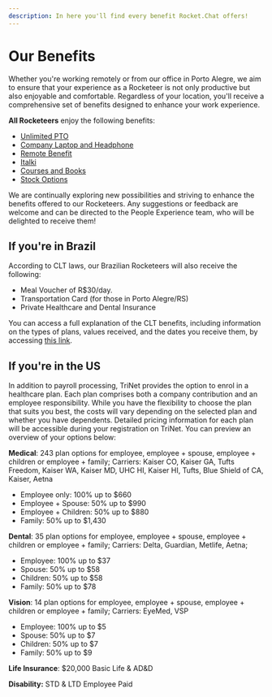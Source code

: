 ```yaml
---
description: In here you'll find every benefit Rocket.Chat offers!
---
```


# Our Benefits

Whether you're working remotely or from our office in Porto Alegre, we aim to ensure that your experience as a Rocketeer is not only productive but also enjoyable and comfortable. Regardless of your location, you'll receive a comprehensive set of benefits designed to enhance your work experience.&#x20;

**All Rocketeers** enjoy the following benefits:

* [Unlimited PTO](https://handbook.rocket.chat/departments-operations/people/daily-life/pto-guide)
* [Company Laptop and Headphone](https://handbook.rocket.chat/company/people/joining/onboarding/laptop-ordering)
* [Remote Benefit](https://handbook.rocket.chat/departments-operations/people/onboarding/benefits/remote-benefit)
* [Italki](https://handbook.rocket.chat/company/people/developing-yourself/learning)
* [Courses and Books](https://handbook.rocket.chat/company/people/developing-yourself/learning)
* [Stock Options](https://handbook.rocket.chat/departments-operations/people/onboarding/benefits/stock-options)

We are continually exploring new possibilities and striving to enhance the benefits offered to our Rocketeers. Any suggestions or feedback are welcome and can be directed to the People Experience team, who will be delighted to receive them!

## If you're in Brazil

According to CLT laws, our Brazilian Rocketeers will also receive the following:

* Meal Voucher of R$30/​day.
* Transportation Card (for those in Porto Alegre/RS)
* Private Healthcare and Dental Insurance

You can access a full explanation of the CLT benefits, including information on the types of plans, values received, and the dates you receive them, by accessing [this link](https://docs.google.com/presentation/d/1fCHbGZIqpQtWrlWdNEdERrgM1494gMVj/edit#slide=id.p1).

## If you're in the US

In addition to payroll processing, TriNet provides the option to enrol in a healthcare plan. Each plan comprises both a company contribution and an employee responsibility. While you have the flexibility to choose the plan that suits you best, the costs will vary depending on the selected plan and whether you have dependents. Detailed pricing information for each plan will be accessible during your registration on TriNet. You can preview an overview of your options below:

**Medical**: 243 plan options for employee, employee + spouse, employee + children or employee + family; Carriers: Kaiser CO, Kaiser GA, Tufts Freedom, Kaiser WA, Kaiser MD, UHC HI, Kaiser HI, Tufts, Blue Shield of CA, Kaiser, Aetna

* Employee only: 100% up to $660
* Employee + Spouse: 50% up to $990
* Employee + Children: 50% up to $880
* Family: 50% up to $1,430

**Dental**: 35 plan options for employee, employee + spouse, employee + children or employee + family; Carriers: Delta, Guardian, Metlife, Aetna;

* Employee: 100% up to $37
* Spouse: 50% up to $58
* Children: 50% up to $58
* Family: 50% up to $78

**Vision**: 14 plan options for employee, employee + spouse, employee + children or employee + family; Carriers: EyeMed, VSP

* Employee: 100% up to $5
* Spouse: 50% up to $7
* Children: 50% up to $7
* Family: 50% up to $9

**Life Insurance**: $20,000 Basic Life & AD\&D

**Disability:** STD & LTD Employee Paid
